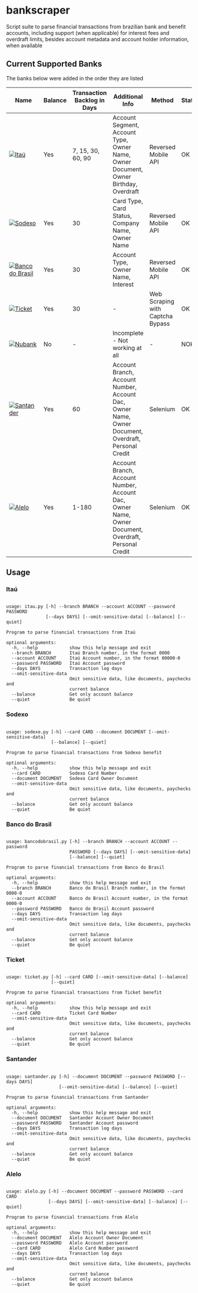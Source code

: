# bankscraper

Script suite to parse financial transactions from brazilian bank and benefit accounts, including support (when applicable) for interest fees and overdraft limits, besides account metadata and account holder information, when available

## Current Supported Banks

The banks below were added in the order they are listed


| Name                                                                                                                                                                                          | Balance | Transaction Backlog in Days           | Additional Info                                                                                       | Method                               | Status |
| ---                                                                                                                                                                                           | ---     | ---                                   | ---                                                                                                   | ---                                  | ---    |
| [![Itaú](https://raw.githubusercontent.com/kamushadenes/bankscraper/master/logo/icon-itau.png)](https://github.com/kamushadenes/bankscraper/blob/master/itau.py)                              | Yes     | 7, 15, 30, 60, 90                     | Account Segment, Account Type, Owner Name, Owner Document, Owner Birthday, Overdraft                  | Reversed Mobile API                  | OK     |
| [![Sodexo](https://raw.githubusercontent.com/kamushadenes/bankscraper/master/logo/icon-sodexo.png)](https://github.com/kamushadenes/bankscraper/blob/master/sodexo.py)                        | Yes     | 30                                    | Card Type, Card Status, Company Name, Owner Name                                                      | Reversed Mobile API                  | OK     |
| [![Banco do Brasil](https://raw.githubusercontent.com/kamushadenes/bankscraper/master/logo/icon-bancodobrasil.png)](https://github.com/kamushadenes/bankscraper/blob/master/bancodobrasil.py) | Yes     | 30                                    | Account Type, Owner Name, Interest                                                                    | Reversed Mobile API                  | OK     |
| [![Ticket](https://raw.githubusercontent.com/kamushadenes/bankscraper/master/logo/icon-ticket.png)](https://github.com/kamushadenes/bankscraper/blob/master/ticket.py)                        | Yes     | 30                                    | -                                                                                                     | Web Scraping with Captcha Bypass     | OK     |
| [![Nubank](https://raw.githubusercontent.com/kamushadenes/bankscraper/master/logo/icon-nubank.png)](https://github.com/kamushadenes/bankscraper/blob/master/nubank.py)                        | No      | -                                     | Incomplete - Not working at all                                                                       | -                                    | NOK    |
| [![Santander](https://raw.githubusercontent.com/kamushadenes/bankscraper/master/logo/icon-santander.png)](https://github.com/kamushadenes/bankscraper/blob/master/santander.py)               | Yes     | 60                                    | Account Branch, Account Number, Account Dac, Owner Name, Owner Document, Overdraft, Personal Credit   | Selenium                             | OK     |
| [![Alelo](https://raw.githubusercontent.com/kamushadenes/bankscraper/master/logo/icon-alelo.png)](https://github.com/kamushadenes/bankscraper/blob/master/alelo.py)                           | Yes     | 1-180                                 | Account Branch, Account Number, Account Dac, Owner Name, Owner Document, Overdraft, Personal Credit   | Selenium                             | OK     |



## Usage

### Itaú
<pre><code>
usage: itau.py [-h] --branch BRANCH --account ACCOUNT --password PASSWORD
               [--days DAYS] [--omit-sensitive-data] [--balance] [--quiet]

Program to parse financial transactions from Itaú

optional arguments:
  -h, --help            show this help message and exit
  --branch BRANCH       Itaú Branch number, in the format 0000
  --account ACCOUNT     Itaú Account number, in the format 00000-0
  --password PASSWORD   Itaú Account password
  --days DAYS           Transaction log days
  --omit-sensitive-data
                        Omit sensitive data, like documents, paychecks and
                        current balance
  --balance             Get only account balance
  --quiet               Be quiet
</code></pre>

### Sodexo
<pre><code>
usage: sodexo.py [-h] --card CARD --document DOCUMENT [--omit-sensitive-data]
                 [--balance] [--quiet]

Program to parse financial transactions from Sodexo benefit

optional arguments:
  -h, --help            show this help message and exit
  --card CARD           Sodexo Card Number
  --document DOCUMENT   Sodexo Card Owner Document
  --omit-sensitive-data
                        Omit sensitive data, like documents, paychecks and
                        current balance
  --balance             Get only account balance
  --quiet               Be quiet
</code></pre>

### Banco do Brasil
<pre><code>
usage: bancodobrasil.py [-h] --branch BRANCH --account ACCOUNT --password
                        PASSWORD [--days DAYS] [--omit-sensitive-data]
                        [--balance] [--quiet]

Program to parse financial transactions from Banco do Brasil

optional arguments:
  -h, --help            show this help message and exit
  --branch BRANCH       Banco do Brasil Branch number, in the format 0000-0
  --account ACCOUNT     Banco do Brasil Account number, in the format 0000-0
  --password PASSWORD   Banco do Brasil Account password
  --days DAYS           Transaction log days
  --omit-sensitive-data
                        Omit sensitive data, like documents, paychecks and
                        current balance
  --balance             Get only account balance
  --quiet               Be quiet
</code></pre>

### Ticket
<pre><code>
usage: ticket.py [-h] --card CARD [--omit-sensitive-data] [--balance]
                 [--quiet]

Program to parse financial transactions from Ticket benefit

optional arguments:
  -h, --help            show this help message and exit
  --card CARD           Ticket Card Number
  --omit-sensitive-data
                        Omit sensitive data, like documents, paychecks and
                        current balance
  --balance             Get only account balance
  --quiet               Be quiet
</code></pre>

### Santander
<pre><code>
usage: santander.py [-h] --document DOCUMENT --password PASSWORD [--days DAYS]
                    [--omit-sensitive-data] [--balance] [--quiet]

Program to parse financial transactions from Santander

optional arguments:
  -h, --help            show this help message and exit
  --document DOCUMENT   Santander Account Owner Document
  --password PASSWORD   Santander Account password
  --days DAYS           Transaction log days
  --omit-sensitive-data
                        Omit sensitive data, like documents, paychecks and
                        current balance
  --balance             Get only account balance
  --quiet               Be quiet
</code></pre>

### Alelo
<pre><code>
usage: alelo.py [-h] --document DOCUMENT --password PASSWORD --card CARD
                [--days DAYS] [--omit-sensitive-data] [--balance] [--quiet]

Program to parse financial transactions from Alelo

optional arguments:
  -h, --help            show this help message and exit
  --document DOCUMENT   Alelo Account Owner Document
  --password PASSWORD   Alelo Account password
  --card CARD           Alelo Card Number password
  --days DAYS           Transaction log days
  --omit-sensitive-data
                        Omit sensitive data, like documents, paychecks and
                        current balance
  --balance             Get only account balance
  --quiet               Be quiet
</code></pre>
